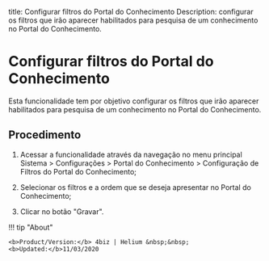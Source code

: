 title: Configurar filtros do Portal do Conhecimento
Description: configurar os filtros que irão aparecer habilitados para pesquisa de um conhecimento no Portal do Conhecimento.
# Configurar filtros do Portal do Conhecimento

Esta funcionalidade tem por objetivo configurar os filtros que irão aparecer
habilitados para pesquisa de um conhecimento no Portal do Conhecimento.

Procedimento
----------------

1.  Acessar a funcionalidade através da navegação no menu principal Sistema \>
    Configurações \> Portal do Conhecimento \> Configuração de Filtros do Portal
    do Conhecimento;

2.  Selecionar os filtros e a ordem que se deseja apresentar no
    Portal do Conhecimento;

3.  Clicar no botão "Gravar".


!!! tip "About"

    <b>Product/Version:</b> 4biz | Helium &nbsp;&nbsp;
    <b>Updated:</b>11/03/2020
